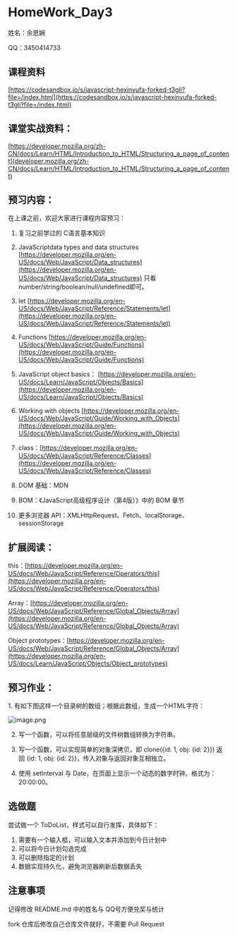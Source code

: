 # HomeWork_Day3

姓名：余思娴

QQ：3450414733

## 课程资料

[https://codesandbox.io/s/javascript-hexinyufa-forked-t3gli?file=/index.html](https://codesandbox.io/s/javascript-hexinyufa-forked-t3gli?file=/index.html)

## 课堂实战资料：

[https://developer.mozilla.org/zh-CN/docs/Learn/HTML/Introduction_to_HTML/Structuring_a_page_of_content](developer.mozilla.org/zh-CN/docs/Learn/HTML/Introduction_to_HTML/Structuring_a_page_of_content)

## 预习内容：
在上课之前，欢迎大家进行课程内容预习：

1. 复习之前学过的 C语言基本知识

2. JavaScriptdata types and data structures
[https://developer.mozilla.org/en-US/docs/Web/JavaScript/Data_structures](https://developer.mozilla.org/en-US/docs/Web/JavaScript/Data_structures)
只看number/string/boolean/null/undefined即可。

3. let
[https://developer.mozilla.org/en-US/docs/Web/JavaScript/Reference/Statements/let](https://developer.mozilla.org/en-US/docs/Web/JavaScript/Reference/Statements/let)

4. Functions
[https://developer.mozilla.org/en-US/docs/Web/JavaScript/Guide/Functions](https://developer.mozilla.org/en-US/docs/Web/JavaScript/Guide/Functions)

5. JavaScript object basics：
[https://developer.mozilla.org/en-US/docs/Learn/JavaScript/Objects/Basics](https://developer.mozilla.org/en-US/docs/Learn/JavaScript/Objects/Basics)

6. Working with objects
[https://developer.mozilla.org/en-US/docs/Web/JavaScript/Guide/Working_with_Objects](https://developer.mozilla.org/en-US/docs/Web/JavaScript/Guide/Working_with_Objects)

7. class：[https://developer.mozilla.org/en-US/docs/Web/JavaScript/Reference/Classes](https://developer.mozilla.org/en-US/docs/Web/JavaScript/Reference/Classes)

8. DOM 基础：MDN

9. BOM：《JavaScript高级程序设计（第4版）》中的 BOM 章节

10. 更多浏览器 API：XMLHttpRequest、Fetch、localStorage、sessionStorage

## 扩展阅读：

this：[https://developer.mozilla.org/en-US/docs/Web/JavaScript/Reference/Operators/this](https://developer.mozilla.org/en-US/docs/Web/JavaScript/Reference/Operators/this)

Array：[https://developer.mozilla.org/en-US/docs/Web/JavaScript/Reference/Global_Objects/Array](https://developer.mozilla.org/en-US/docs/Web/JavaScript/Reference/Global_Objects/Array)

Object prototypes：[https://developer.mozilla.org/en-US/docs/Web/JavaScript/Reference/Global_Objects/Array](https://developer.mozilla.org/en-US/docs/Learn/JavaScript/Objects/Object_prototypes)

## 预习作业：

1. 有如下图这样一个目录树的数组；根据此数组，生成一个HTML字符：

![image.png](https://i.loli.net/2021/07/08/V3M5XwkSEPKujAx.png)

2. 写一个函数，可以将任意层级的文件树数组转换为字符串。

3. 写一个函数，可以实现简单的对象深拷贝，即 clone({id: 1, obj: {id: 2}}) 返回 {id: 1, obj: {id: 2}}，传入对象与返回对象互相独立。

4. 使用 setInterval 与 Date，在页面上显示一个动态的数字时钟。格式为：20:00:00。

## 选做题
尝试做一个 ToDoList，样式可以自行发挥，具体如下：

1. 需要有一个输入框，可以输入文本并添加到今日计划中
2. 可以将今日计划勾选完成
3. 可以删除指定的计划
4. 数据实现持久化，避免浏览器刷新后数据丢失

## 注意事项
记得修改 README.md 中的姓名与 QQ号方便兑奖与统计

fork 仓库后修改自己仓库文件就好，不需要 Pull Request